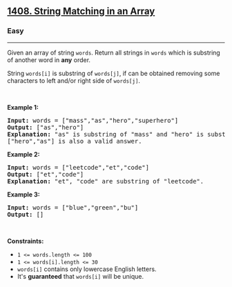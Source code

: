 <h2><a href="https://leetcode.com/problems/string-matching-in-an-array/">1408. String Matching in an Array</a></h2><h3>Easy</h3><hr><div bis_skin_checked="1"><p>Given an array of string <code>words</code>. Return all strings in <code>words</code> which is substring of another word in <strong>any</strong> order.&nbsp;</p>

<p>String <code>words[i]</code> is substring of <code>words[j]</code>,&nbsp;if&nbsp;can be obtained removing some characters to left and/or right side of <code>words[j]</code>.</p>

<p>&nbsp;</p>
<p><strong>Example 1:</strong></p>

<pre><strong>Input:</strong> words = ["mass","as","hero","superhero"]
<strong>Output:</strong> ["as","hero"]
<strong>Explanation:</strong> "as" is substring of "mass" and "hero" is substring of "superhero".
["hero","as"] is also a valid answer.
</pre>

<p><strong>Example 2:</strong></p>

<pre><strong>Input:</strong> words = ["leetcode","et","code"]
<strong>Output:</strong> ["et","code"]
<strong>Explanation:</strong> "et", "code" are substring of "leetcode".
</pre>

<p><strong>Example 3:</strong></p>

<pre><strong>Input:</strong> words = ["blue","green","bu"]
<strong>Output:</strong> []
</pre>

<p>&nbsp;</p>
<p><strong>Constraints:</strong></p>

<ul>
	<li><code>1 &lt;= words.length &lt;= 100</code></li>
	<li><code>1 &lt;= words[i].length &lt;= 30</code></li>
	<li><code>words[i]</code> contains only lowercase English letters.</li>
	<li>It's <strong>guaranteed</strong>&nbsp;that <code>words[i]</code>&nbsp;will be unique.</li>
</ul>
</div>